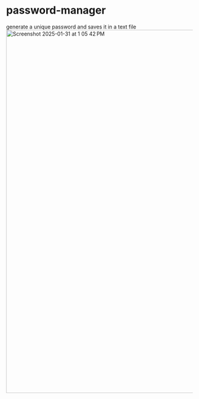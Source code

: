 # password-manager
generate a unique password and saves it in a text file
<img width="980" alt="Screenshot 2025-01-31 at 1 05 42 PM" src="https://github.com/user-attachments/assets/b8192a66-dea0-48a8-ac57-13a9ac03e64b" />
